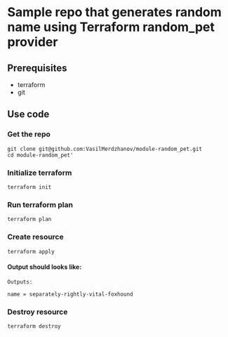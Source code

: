 # Sample repo that generates random name using Terraform random_pet provider

## Prerequisites

* terraform
* git

## Use code
### Get the repo

```
git clone git@github.com:VasilMerdzhanov/module-random_pet.git
cd module-random_pet'
```
### Initialize terraform

```
terraform init
```

### Run terraform plan

```
terraform plan
```

### Create resource

```
terraform apply
```
#### Output should looks like:

```
Outputs:

name = separately-rightly-vital-foxhound
```
### Destroy resource

```
terraform destroy
```
